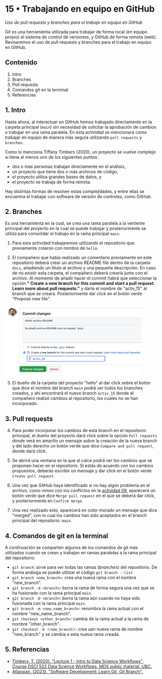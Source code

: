 # 15 • Trabajando en equipo en GitHub
*Uso de pull requests y branches para el trabajo en equipo en GitHub*

Git es una herramienta utilizada para trabajar de forma local (en equipo propio) el sistema de control de versiones, y GitHub de forma remota (web). Revisaremos el uso de pull requests y branches para el trabajo en equipo en GitHub.

## Contenido
1. Intro
2. Branches
3. Pull requests
4. Comandos git en la terminal
5. Referencias

## 1. Intro
Hasta ahora, al interactuar en GitHub hemos trabajado directamente en la carpeta principal (`main`) sin necesidad de solicitar la aprobación de cambios o trabajar en una rama paralela. En esta actividad se mencionará como trabajar en equipo de manera más segura utilizando `pull requests` y `branches`.

Como lo menciona Tiffany Timbers (2020), un proyecto se vuelve complejo si tiene al menos uno de los siguientes puntos:
- dos o más personas trabajan directamente en el análisis,
- un proyecto que tiene dos o más archivos de código,
- el proyecto utiliza grandes bases de datos, y
- el proyecto se trabaja de forma remota.

Hay distintas formas de resolver estas complejidades, y entre ellas se encuentra el trabajar con software de versión de controles, como GitHub.


## 2. Branches
Es una herramienta en la cual, se crea una rama paralela a la vertiente principal del proyecto en la cual se puede trabajar y posteriormente se utiliza para consolidar el trabajo en la rama principal `main`.

1. Para esta actividad trabajaremos utilizando el repositorio que previamente crearon con nombre de `hello`.

2. El compañero que había realizado un comentario previamente en este repositorio deberá crear un archivo README file dentro de la carpeta `docs`, añadiendo un título al archivo y una pequeña descripción. En caso de no existir esta carpeta, el compañero deberá crearla junto con el archivo. Al momento de añadir hacer el commit habrá que seleccionar la opción __" Create a new branch for this commit and start a pull request. Learn more about pull requests."__ y darle el nombre de "activ_15" al branch que se creará. Posteriormente dar click en el botón verde "Propose new file".

<img src="img/15-01_branch.png" width="450" align = "centre">

3. El dueño de la carpeta del proyecto "hello" al dar click sobre el botón que dice el nombre del branch `main` podrá ver todos los branches creados, y ahí encontrará el nuevo branch `activ_15` donde el compañero realizó cambios al repositorio, los cuales no se han incorporado.


## 3. Pull requests
4. Para poder incorporar los cambios de esta branch en el repositorio principal, el dueño del proyecto dará click sobre la opción `Pull requests` donde verá en amarillo un mensaje sobre la creación de la nueva branch y del lado derecho un botón verde que dice `Compare and pull request`, donde dará click.

5. Se abrirá una ventana en la que al calce podrá ver los cambios que se proponen hacer en el repositorio. Si estás de acuerdo con los cambios propuestos, deberás escribir un mensaje y dar click en el botón verde `Create pull request`.

6. Una vez que GitHub haya identificado si no hay algún problema en el archivo, como vimos con los conflictos en la [actividad 09](https://github.com/vcuspinera/UDG_MCD_Project_Dev_I/blob/main/actividades/09_GitHub_conflict.md), aparecerá un botón verde que dice `Merge pull request` en el que se deberá dar click, y posteriormente en `Confirm merge`.

7. Una vez realizado esto, aparecerá en color morado un mensaje que dice "merged", con lo cual los cambios han sido aceptados en el branch principal del repositorio: `main`.

## 4. Comandos de git en la terminal

A continuación se comparten algunos de los comandos de git más utilizados cuando se crean y trabajan en ramas paralelas a la rama principal del repositorio:

- `git branch`: sirve para ver todas las ramas (*branches*) del repositorio. De forma análoga se puede utilizar el código `git branch --list`
- `git branch <new_branch>`: crea una nueva rama con el nombre "new_branch".
- `git branch -d <branch>`: borra la rama de forma segura una vez que se ha fusionado con la rama principal `main`.
- `git branch -D <branch>`: borra la rama aún cuando no haya sido fusionada con la rama principal `main`.
- `git branch -m <new_name_branch>`: renombra la rama actual con el nombre "new_name_branch".
- `git checkout <other_branch>`: cambia de la rama actual a la rama de nombre "other_branch".
- `git checkout -b ＜new_branch＞`: crea uan nueva rama de nombre "new_branch" y se cambia a esta nueva rama creada.

## 5. Referencias
- [Timbers, T. (2020). "Lecture 1 - Intro to Data Science Workflows". Course DSCI 522 Data Science Workflows. MDS public material. UBC.](https://github.com/UBC-MDS/DSCI_522_dsci-workflows/blob/master/lectures/01_lecture-intro-to-ds-workflows.ipynb)
- [Atlassian. (2023). "Software Development: Learn Git, Git Branch".](https://www.atlassian.com/git/tutorials/using-branches/git-checkout)

